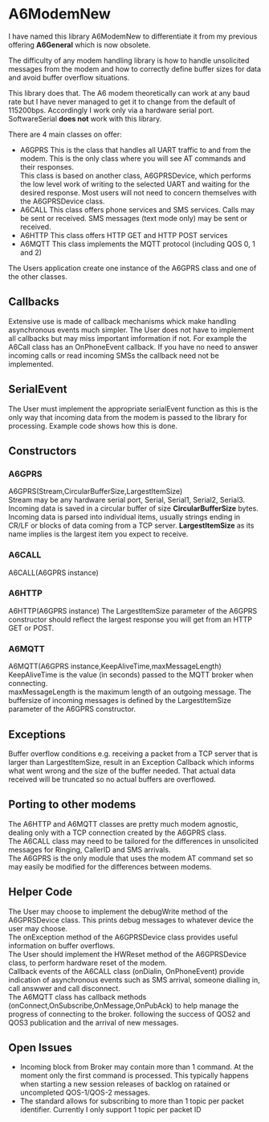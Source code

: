 # A6ModemNew
I have named this library A6ModemNew to differentiate it from my previous offering <b>A6General</b> which is now obsolete.<p>
The difficulty of any modem handling library is how to handle unsolicited messages from the modem and how to correctly define buffer
sizes for data and avoid buffer overflow situations.<p>
This library does that.
The A6 modem theoretically can work at any baud rate but I have never managed to get it to change from the default of 115200bps.
Accordingly I work only via a hardware serial port.
SoftwareSerial <b>does not</b> work with this library.<p>
There are 4 main classes on offer:
<ul>
<li>
A6GPRS
This is the class that handles all UART traffic to and from the modem. This is the only class where you will see AT commands and their 
responses.<br>
This class is based on another class, A6GPRSDevice, which performs the low level work of writing to the selected UART and waiting for the
desired response. Most users will not need to concern themselves with the A6GPRSDevice class.
</li>
<li>
A6CALL
This class offers phone services and SMS services. Calls may be sent or received. SMS messages (text mode only) may be sent or received.
</li>
<li>
A6HTTP
This class offers HTTP GET and HTTP POST services
</li>
<li>
A6MQTT
This class implements the MQTT protocol (including QOS 0, 1 and 2)
</li>
</ul>  
The Users application create one instance of the A6GPRS class and one of the other classes.
<h2>Callbacks</h2>
Extensive use is made of callback mechanisms whick make handling asynchronous events much simpler. The User does not have to implement
all callbacks but may miss important imformation if not. For example the A6Call class has an OnPhoneEvent callback. 
If you have no need to answer incoming calls or
read incoming SMSs the callback need not be implemented.
<h2>SerialEvent</h2>
The User must implement the appropriate serialEvent function as this is the only way that incoming data from the modem is
passed to the library for processing. Example code shows how this is done.
<h2>Constructors</h2>
<h3>A6GPRS</h3>
A6GPRS(Stream,CircularBufferSize,LargestItemSize)<br>
Stream may be any hardware serial port, Serial, Serial1, Serial2, Serial3.<br>
Incoming data is saved in a circular buffer of size <b>CircularBufferSize</b> bytes.<br>
Incoming data is parsed into individual items, usually strings ending in CR/LF or blocks of data coming from a TCP server.
<b>LargestItemSize</b> as its name implies is the largest item you expect to receive.
<h3>A6CALL</h3>
A6CALL(A6GPRS instance)
<h3>A6HTTP</h3>
A6HTTP(A6GPRS instance)
The LargestItemSize parameter of the A6GPRS constructor should reflect the largest response you will get from an HTTP GET or POST.
<h3>A6MQTT</h3>
A6MQTT(A6GPRS instance,KeepAliveTime,maxMessageLength)
KeepAliveTime is the value (in seconds) passed to the MQTT broker when connecting.<br>
maxMessageLength is the maximum length of an outgoing message. The buffersize of incoming messages is defined by the LargestItemSize parameter
of the A6GPRS constructor.
<h2>Exceptions</h2>
Buffer overflow conditions e.g. receiving a packet from a TCP server that is larger than LargestItemSize, result in an Exception
Callback which informs what went wrong and the size of the buffer needed. That actual data received will be truncated so no
actual buffers are overflowed.<br>
<h2>Porting to other modems</h2>
The A6HTTP and A6MQTT classes are pretty much modem agnostic, dealing only with a TCP connection created by the A6GPRS class.<br>
The A6CALL class may need to be tailored for the differences in unsolicited messages for Ringing, CallerID and SMS arrivals.<br>
The A6GPRS is the only module that uses the modem AT command set so may easily be modified for the differences between modems.
<h2>Helper Code</h2>
The User may choose to implement the debugWrite method of the A6GPRSDevice class. This prints debug messages to whatever device the user may
choose.<br>
The onException method of the A6GPRSDevice class provides useful information on buffer overflows.<br>
The User should implement the HWReset method of the A6GPRSDevice class, to perform hardware reset of the modem.<br>
Callback events of the A6CALL class (onDialin, OnPhoneEvent) provide indication of asynchronous events such as SMS arrival, someone
dialling in, call answwer and call disconnect.<br>
The A6MQTT class has callback methods (onConnect,OnSubscribe,OnMessage,OnPubAck) to help manage the progress of connecting to the broker. following
the success of QOS2 and QOS3 publication and the arrival of new messages.
<h2>Open Issues</h2>
<ul>
<li>Incoming block from Broker may contain more than 1 command. At the moment only the first command is processed.
This typically happens when starting a new session releases of backlog on ratained or uncompleted QOS-1/QOS-2 messages.</li>
<li>The standard allows for subscribing to more than 1 topic per packet identifier. Currently I only support 1 topic per packet ID</li>
</ul>
